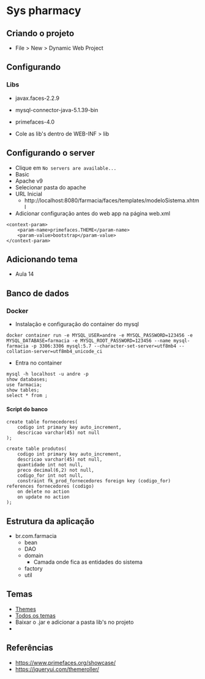 # Sys pharmacy

## Criando o projeto 

- File > New > Dynamic Web Project

## Configurando
### Libs
- javax.faces-2.2.9
- mysql-connector-java-5.1.39-bin
- primefaces-4.0

- Cole as lib's dentro de WEB-INF > lib

## Configurando o server
- Clique em 
```No servers are available...```
- Basic
- Apache v9
- Selecionar pasta do apache
- URL Inicial
	- http://localhost:8080/farmacia/faces/templates/modeloSistema.xhtml
- Adicionar configuração antes do web app na página web.xml
```
<context-param>
	<param-name>primefaces.THEME</param-name>
	<param-value>bootstrap</param-value>
</context-param>
``` 
## Adicionando tema
- Aula 14

## Banco de dados
### Docker
- Instalação e configuração do container do mysql
```
docker container run -e MYSQL_USER=andre -e MYSQL_PASSWORD=123456 -e MYSQL_DATABASE=farmacia -e MYSQL_ROOT_PASSWORD=123456 --name mysql-farmacia -p 3306:3306 mysql:5.7 --character-set-server=utf8mb4 --collation-server=utf8mb4_unicode_ci
```
- Entra no container
```
mysql -h localhost -u andre -p
show databases;
use farmacia;
show tables;
select * from ;
```
#### Script do banco
```
create table fornecedores(
	codigo int primary key auto_increment,
  	descricao varchar(45) not null
);

create table produtos(
	codigo int primary key auto_increment,
  	descricao varchar(45) not null,
  	quantidade int not null,
  	preco decimal(6,2) not null,
  	codigo_for int not null,
  	constraint fk_prod_fornecedores foreign key (codigo_for) references fornecedores (codigo)
  	on delete no action
   	on update no action
);
```

## Estrutura da aplicação
- br.com.farmacia
	- bean
	- DAO
	- domain
		- Camada onde fica as entidades do sistema
	- factory
	- util


## Temas
- [Themes](https://www.primefaces.org/themes/)
- [Todos os temas](https://repository.primefaces.org/org/primefaces/themes/)
- Baixar o .jar e adicionar a pasta lib's no projeto
- 

## Referências
- https://www.primefaces.org/showcase/
- https://jqueryui.com/themeroller/